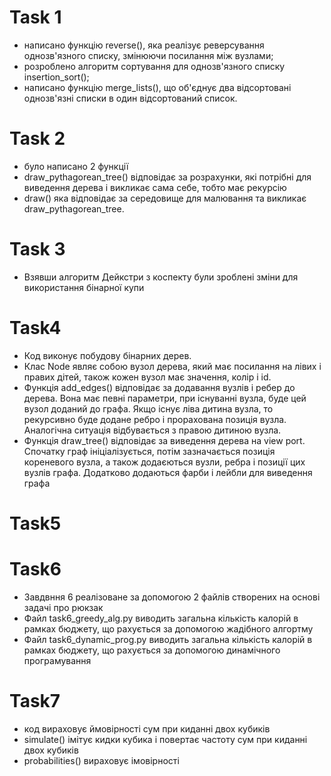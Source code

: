 # Task 1 #
 - написано функцію reverse(), яка реалізує реверсування однозв'язного списку, змінюючи посилання між вузлами;
 - розроблено алгоритм сортування для однозв'язного списку insertion_sort();
 - написано функцію merge_lists(), що об'єднує два відсортовані однозв'язні списки в один відсортований список.

# Task 2 #
 - було написано 2 функції
 - draw_pythagorean_tree() відповідає за розрахунки, які потрібні для виведення дерева і викликає сама себе, тобто має рекурсію
 - draw() яка відповідає за середовище для малювання та викликає draw_pythagorean_tree.

# Task 3 #
 - Взявши алгоритм Дейкстри з коспекту були зроблені зміни для використання бінарної купи

# Task4 # 
  - Код виконує побудову бінарних дерев.
  - Клас Node являє собою вузол дерева, який має посилання на лівих і правих дітей, також кожен вузол має значення, колір і id. 
  - Функція add_edges() відповідає за додавання вузлів і ребер до дерева. Вона має певні параметри, при існуванні вузла, буде цей вузол доданий до графа. Якщо існує ліва дитина вузла, то рекурсивно буде додане ребро і прорахована позиція вузла. Аналогічна ситуація відбувається з правою дитиною вузла.      
  - Функція draw_tree() відповідає за виведення дерева на view port. Спочатку граф ініціалізується, потім зазначається позиція кореневого вузла, а також додаєються вузли, ребра і позиції цих вузлів графа. Додатково додаються фарби і лейбли для виведення графа  

  # Task5 # 

  # Task6 #

  - Завдвння 6 реалізоване за допомогою 2 файлів створених на основі задачі про рюкзак
  - Файл task6_greedy_alg.py виводить загальна кількість калорій в рамках бюджету, що рахується за допомогою жадібного алгортму
  - Файл task6_dynamic_prog.py виводить загальна кількість калорій в рамках бюджету, що рахується за допомогою динамічного програмування

  # Task7 # 

  - код вираховує ймовірності сум при киданні двох кубиків
  - simulate() імітує кидки кубика і повертає частоту сум при киданні двох кубиків
  - probabilities() вираховує імовірності